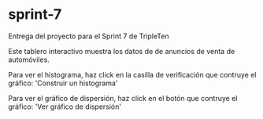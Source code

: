 # sprint-7
Entrega del proyecto para el Sprint 7 de TripleTen

Este tablero interactivo muestra los datos de de anuncios de venta de automóviles.

Para ver el histograma, haz click en la casilla de verificación que contruye el gráfico: 'Construir un histograma'

Para ver el gráfico de dispersión, haz click en el botón que contruye el gráfico: 'Ver gráfico de dispersión'
